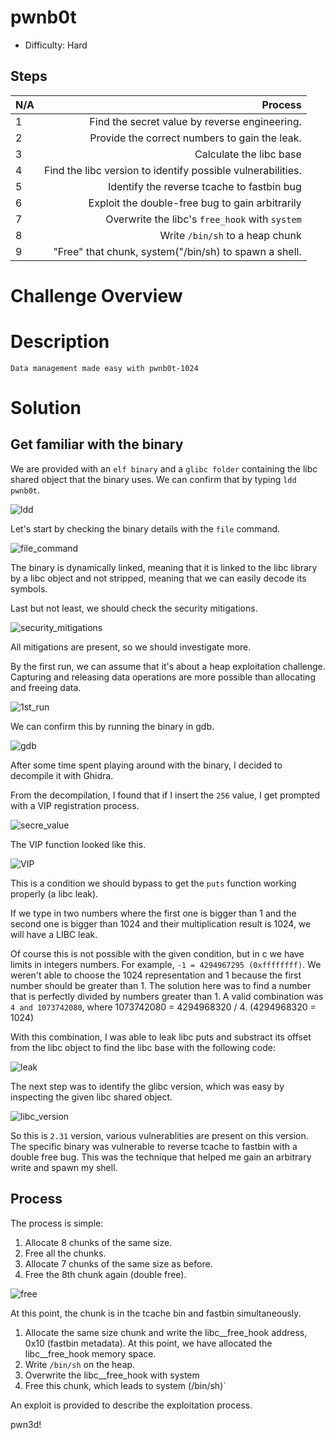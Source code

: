# pwnb0t


- Difficulty: Hard


## Steps
| N/A | Process
|-----------|-------:|
| 1 | Find the secret value by reverse engineering.|
| 2 | Provide the correct numbers to gain the leak.
| 3 | Calculate the libc base
| 4 |Find the libc version to identify possible vulnerabilities.|
| 5 | Identify the reverse tcache to fastbin bug
| 6 | Exploit the double-free bug to gain arbitrarily
| 7 | Overwrite the libc's `free_hook` with `system` |
| 8 | Write `/bin/sh` to a heap chunk |
| 9 |"Free" that chunk, system("/bin/sh) to spawn a shell. |


# Challenge Overview


# Description


```
Data management made easy with pwnb0t-1024
```


# Solution


## Get familiar with the binary


We are provided with an `elf binary` and a `glibc folder` containing the libc shared object that the binary uses. We can confirm that by typing `ldd pwnb0t`.


![ldd](images/ldd.png)


Let's start by checking the binary details with the `file` command.


![file_command](images/file.png)


The binary is dynamically linked, meaning that it is linked to the libc library by a libc object and not stripped, meaning that we can easily decode its symbols.


Last but not least, we should check the security mitigations.


![security_mitigations](images/checksec.png)


All mitigations are present, so we should investigate more.


By the first run, we can assume that it's about a heap exploitation challenge. Capturing and releasing data operations are more possible than allocating and freeing data.


![1st_run](images/binary.png)


We can confirm this by running the binary in gdb.


![gdb](images/heap.png)


After some time spent playing around with the binary, I decided to decompile it with Ghidra.


From the decompilation, I found that if I insert the `256` value, I get prompted with a VIP registration process.


![secre_value](images/secret_value.png)


The VIP function looked like this.


![VIP](images/VIP.png)


This is a condition we should bypass to get the `puts` function working properly (a libc leak).


If we type in two numbers where the first one is bigger than 1 and the second one is bigger than 1024 and their multiplication result is 1024, we will have a LIBC leak.


Of course this is not possible with the given condition, but in c we have limits in integers numbers. For example, `-1 = 4294967295 (0xffffffff)`. We weren't able to choose the 1024 representation and 1 because the first number should be greater than 1. The solution here was to find a number that is perfectly divided by numbers greater than 1. A valid combination was `4 and 1073742080`, where 1073742080 = 4294968320 / 4. (4294968320 = 1024)


With this combination, I was able to leak libc puts and substract its offset from the libc object to find the libc base with the following code:


![leak](images/leak.png)


The next step was to identify the glibc version, which was easy by inspecting the given libc shared object.


![libc_version](images/version.png)


So this is `2.31` version, various vulnerablities are present on this version. The specific binary was vulnerable to reverse tcache to fastbin with a double free bug. This was the technique that helped me gain an arbitrary write and spawn my shell.


## Process


The process is simple:


1. Allocate 8 chunks of the same size.
2. Free all the chunks.
3. Allocate 7 chunks of the same size as before.
4. Free the 8th chunk again (double free).


![free](images/fbtc.png)


At this point, the chunk is in the tcache bin and fastbin simultaneously.


1. Allocate the same size chunk and write the libc__free_hook address, 0x10 (fastbin metadata). At this point, we have allocated the libc__free_hook memory space.
2. Write `/bin/sh` on the heap.
3. Overwrite the libc__free_hook with system
4. Free this chunk, which leads to system (/bin/sh)`


An exploit is provided to describe the exploitation process.


pwn3d!







